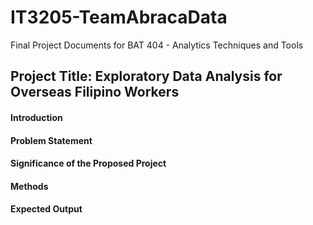 # IT3205-TeamAbracaData
Final Project Documents for BAT 404 - Analytics Techniques and Tools 

## Project Title: Exploratory Data Analysis for Overseas Filipino Workers

#### Introduction

#### Problem Statement

#### Significance of the Proposed Project

#### Methods

#### Expected Output
